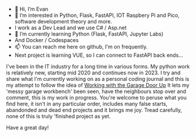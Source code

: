 - 👋 Hi, I’m Evan
- 👀 I’m interested in Python, Flask, FastAPI, IOT Raspbery Pi and Pico, software development theory and more. 
- I work as a Dev Lead and we use C# / Asp.net
- 🌱 I’m currently learning Python (Flask, FastAPI, Jupyter Labs)
- And Docker / Codespaces
- 📫 You can reach me here on github, I'm on frequently.
- Next project is learning VUE, so I can connect to FastAPI back ends... 

I've been in the IT industry for a long time in various forms. My python work is relatively new, starting mid 2020 and continues now in 2023. I try and share what I'm currently
working on as a personal coding journal and this is my attempt to follow the idea of [Working with the Garage Door Up](https://notes.andymatuschak.org/Work_with_the_garage_door_up?stackedNotes=z2DABWsGLkXcCuUet2scfD1duL1ZHBztwGKp&ref=joe-cecil.com) It lets my 'messy garage workbench' been seen, have the neighbours stop over and comment, this is my work in progress. You're welcome to peruse what you find here, it isn't in any particular order, includes many false starts, abandonded and dead end projects and it brings me joy. Tread carefully, none of this is truly 'finished project as yet. 

Have a great day!

<!---
cantis/cantis is a ✨ special ✨ repository because its `README.md` (this file) appears on your GitHub profile.
You can click the Preview link to take a look at your changes.
--->
